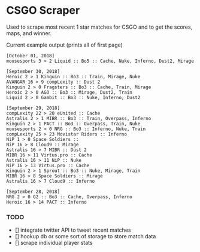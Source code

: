 # CSGO Scraper
Used to scrape most recent 1 star matches for CSGO and to get the scores, maps, and winner.

Current example output (prints all of first page)

```
[October 01, 2018]
mousesports 3 > 2 Liquid :: Bo5 :: Cache, Nuke, Inferno, Dust2, Mirage

[September 30, 2018]
Heroic 2 > 1 Kinguin :: Bo3 :: Train, Mirage, Nuke
AVANGAR 16 > 9 compLexity :: Dust 2
Kinguin 2 > 0 Fragsters :: Bo3 :: Cache, Train, Mirage
Heroic 2 > 0 AGO :: Bo3 :: Mirage, Dust2, Train
Liquid 2 > 0 Gambit :: Bo3 :: Nuke, Inferno, Dust2

[September 29, 2018]
compLexity 22 > 20 eUnited :: Cache
Astralis 2 > 1 MIBR :: Bo3 :: Train, Overpass, Inferno
Kinguin 2 > 1 PACT :: Bo3 :: Overpass, Train, Nuke
mousesports 2 > 0 NRG :: Bo3 :: Inferno, Nuke, Train
compLexity 25 > 23 Movistar Riders :: Inferno
NiP 1 > 0 Space Soldiers ::
NiP 16 > 8 Cloud9 :: Mirage
Astralis 16 > 7 MIBR :: Dust 2
MIBR 16 > 11 Virtus.pro :: Cache
Astralis 16 > 11 NiP :: Nuke
NiP 16 > 13 Virtus.pro :: Cache
Kinguin 2 > 1 Sprout :: Bo3 :: Nuke, Mirage, Train
MIBR 16 > 8 Space Soldiers :: Mirage
Astralis 16 > 7 Cloud9 :: Inferno

[September 28, 2018]
NRG 2 > 0 G2 :: Bo3 :: Cache, Overpass, Inferno
Heroic 16 > 14 PACT :: Inferno
```


### TODO
- [] integrate twitter API to tweet recent matches
- [] hookup db or some sort of storage to store match data
- [] scrape individual player stats
